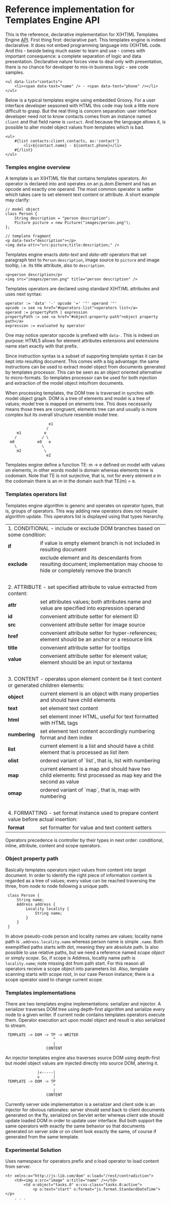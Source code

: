 # Reference implementation for Templates Engine API

This is the reference, declarative implementation for X(HT)ML Templates Engine [API](https://github.com/js-lib-com/api/tree/master/template).
First thing first: declarative part. This templates engine is indeed declarative. It does not embed 
programming language into (X)HTML code. And this - beside being much easier to learn and use - comes 
with important consequence: a complete separation of logic and data presentation. Declarative nature 
forces view to deal only with presentation, there is no chance for developer to mix-in business logic - see code samples.
```
<ul data-list="contacts">
	<li><span data-text="name" /> - <span data-text="phone" /></li>
</ul>
```

Below is a typical templates engine using embedded Groovy. For a user interface developer seasoned with 
HTML this code may look a little more difficult to grasp. But the real thing is concern separation: 
user interface developer need not to know contacts comes from an instance named `client` and that field 
name is `contact`. And because the language allows it, is possible to alter model object values from 
templates which is bad.   
```
<ul>
	#{list contacts:client.contacts, as:'contact'}
		<li>${contact.name} - ${contact.phone}</li>
	#{/list}
</ul>
```

### Temples engine overview
A template is an X(HT)ML file that contains templates operators. An operator is declared into and operates 
on an js.dom.Element and has an opcode and exactly one operand. The most common operator is setter which 
takes care to set element text content or attribute. A short example may clarify: 
```
// model object
class Person {
	String description = "person description";
	Picture picture = new Picture("images/person.png");
};
  
// template fragment
<p data-text="description"></p>
<img data-attr="src:picture;title:description;" />
```

Templates engine enacts *data-text* and *data-attr* operators that set paragraph text to `Person`
`description`, image source to `picture` and image tooltip, i.e. its title attribute, also to `description`.
```
<p>person description</p>
<img src="images/person.png" title="person description" />
```
 
Templates operators are declared using standard X(HT)ML attributes and uses next syntax:
```
operator := 'data' '-' opcode '=' '"' operand '"'
opcode := see <a href="#operators-list">operators list</a>
operand := propertyPath | expression
propertyPath := see <a href="#object-property-path">object property path</a> 
expression := evaluated by operator
```

One may notice operator opcode is prefixed with `data-`. This is indeed on purpose: HTML5 allows for 
element attributes extensions and extensions name start exactly with that prefix.

Since instruction syntax is a subset of supporting template syntax it can be kept into resulting document. This comes with a
big advantage: the same instructions can be used to extract model object from documents generated by templates processor.
This can be seen as an object oriented alternative to micro-formats. So templates processor can be used for both injection 
and extraction of the model object into/from documents.

When processing templates, the DOM tree is traversed in synchro with model object graph. DOM is a tree of elements and
model is a tree of values; model tree is mapped on elements tree. This does necessarily means those trees are congruent, elements
tree can and usually is more complex but its overall structure resemble model tree.    
```
                   e1 
                  /               
     m1          e   
    /           / \ 
  m0          e0   e
    \           \    
     m2          \  
                  e2 
```
 
Templates engine define a function TE: m -> e defined on model with values on elements, in other words model is domain whereas 
elements tree is codomain. Note that TE is not surjective, that is,  not for every element *e* in the codomain there
is an *m* in the domain such that TE(m) = e.
 
### Templates operators list
Templates engine algorithm is generic and operates on operator types, that is, groups of operators. This way adding new operators
does not require algorithm update. This operators list is displayed using that types hierarchy. 

<table>
 <tr>
 <td colspan="2">1. CONDITIONAL - include or exclude DOM branches based on some condition:
 <tr>
 <td><b>if
 <td>if value is empty element branch is not included in resulting document
 <tr>
 <td><b>exclude
 <td>exclude element and its descendants from resulting document; implementation may choose to hide or completely remove the branch
 
 <tr>
 <td>&nbsp;
 <tr>
 <td colspan="2">2. ATTRIBUTE - set specified attribute to value extracted from content:
 <tr>
 <td><b>attr
 <td>set attributes values; both attributes name and value are specified into expression operand
 <tr>
 <td><b>id
 <td>convenient attribute setter for element ID
 <tr>
 <td><b>src
 <td>convenient attribute setter for image source
 <tr>
 <td><b>href
 <td>convenient attribute setter for hyper-references; element should be an anchor or a resource link
 <tr>
 <td><b>title
 <td>convenient attribute setter for tooltips
 <tr>
 <td><b>value
 <td>convenient attribute setter for element value; element should be an input or textarea
 
 <tr>
 <td>&nbsp;
 <tr>
 <td colspan="2">3. CONTENT - operates upon element content be it text content or generated children elements:
 <tr>
 <td><b>object
 <td>current element is an object with many properties and should have child elements
 <tr>
 <td><b>text
 <td>set element text content
 <tr>
 <td><b>html
 <td>set element inner HTML, useful for text formatted with HTML tags
 <tr>
 <td><b>numbering
 <td>set element text content accordingly numbering format and item index
 <tr>
 <td><b>list
 <td>current element is a list and should have a child element that is processed as list item
 <tr>
 <td><b>olist
 <td>ordered variant of `list`, that is, list with numbering
 <tr>
 <td><b>map
 <td>current element is a map and should have two child elements: first processed as map key and the second as value
 <tr>
 <td><b>omap
 <td>ordered variant of `map`, that is, map with numbering
 
 <tr>
 <td>&nbsp;
 <tr>
 <td colspan="2">4. FORMATTING - set format instance used to prepare content value before actual insertion:
 <tr>
 <td><b>format
 <td>set formatter for value and text content setters
</table>  

Operators precedence is controller by their types in next order: conditional, inline, attribute, content and scope operators.

### Object property path
Basically templates operators inject values from content into target document. In order to identify the right
piece of information content is regarded as a tree of values; every value can be reached traversing the three,
from node to node following a unique path.
```
 class Person {
     String name;
     Address address {
         Locality locality {
             String name;
         }
     }
 }
```  

In above pseudo-code person and locality names are values; locality name path is `.address.locality.name` whereas person
name is simple `.name`. Both exemplified paths starts with dot, meaning they are absolute path. Is also possible to use 
relative paths, but we need a reference named *scope object* or simply *scope*. So, if scope is Address, locality name path 
is `locality.name`; note missing dot from path start. For this reason all operators receive a scope object into parameters 
list. Also, template scanning starts with scope root, in our case Person instance; there is a scope operator used to change current scope. 
 
### Templates implementations
There are two templates engine implementations: serializer and injector. A serializer traverses DOM tree using 
depth-first algorithm and serialize every node to a given writer. If current node contains templates operators 
execute them. Operator execution act upon model object and result is also serialized to stream. 
```
 TEMPLATE -> DOM -> TP -> WRITER
                     ^
                     |
                  CONTENT
```

An injector templates engine also traverses source DOM using depth-first but model object values are injected directly into
source DOM, altering it.
```                  
              |<-----|       
              v      |  
 TEMPLATE -> DOM -> TP
                     ^
                     |
                  CONTENT   
```

Currently server side implementation is a serializer and client side is an injector for obvious rationales: server should send back
to client documents generated on the fly, serialized on Servlet writer whereas client side should update loaded DOM in order to update
user interface. But both support the same operators with exactly the same behavior so that documents generated on server side or on
client look exactly the same, of course if generated from the same template. 

### Experimental Solution

Uses namespace for operators prefix and o:load operator to load content from server.
```
<tr xmlns:o="http://js-lib.com/dom" o:load="/rest/contradiction">
	<td><img o:src="image" o:title="name" /></td>
		<td o:object="tasks.0" o:css-class="tasks.0:active"> 
			<p o:text="start" o:format="js.format.StandardDateTime"></p>
	. . .
```
